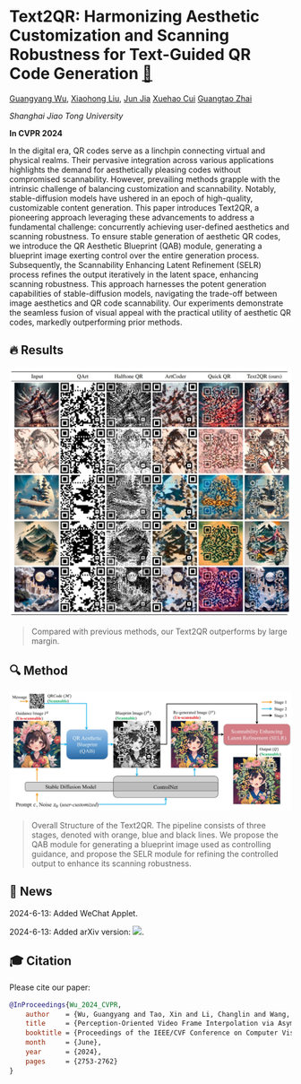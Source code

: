 # Text2QR: Harmonizing Aesthetic Customization and Scanning Robustness for Text-Guided QR Code Generation [:link:](https://openaccess.thecvf.com/content/CVPR2024/html/Wu_Text2QR_Harmonizing_Aesthetic_Customization_and_Scanning_Robustness_for_Text-Guided_QR_CVPR_2024_paper.html)

[Guangyang Wu](https://scholar.google.com/citations?user=lgBxzzcAAAAJ&hl=en),
[Xiaohong Liu](https://scholar.google.com/citations?user=Tq2hoMQAAAAJ&hl=en),
[Jun Jia]()
[Xuehao Cui]()
[Guangtao Zhai]()

*Shanghai Jiao Tong University*

**In CVPR 2024**

In the digital era, QR codes serve as a linchpin connecting virtual and physical realms. Their pervasive integration across various applications highlights the demand for aesthetically pleasing codes without compromised scannability. However, prevailing methods grapple with the intrinsic challenge of balancing customization and scannability. Notably, stable-diffusion models have ushered in an epoch of high-quality, customizable content generation. This paper introduces Text2QR, a pioneering approach leveraging these advancements to address a fundamental challenge: concurrently achieving user-defined aesthetics and scanning robustness. To ensure stable generation of aesthetic QR codes, we introduce the QR Aesthetic Blueprint (QAB) module, generating a blueprint image exerting control over the entire generation process. Subsequently, the Scannability Enhancing Latent Refinement (SELR) process refines the output iteratively in the latent space, enhancing scanning robustness. This approach harnesses the potent generation capabilities of stable-diffusion models, navigating the trade-off between image aesthetics and QR code scannability. Our experiments demonstrate the seamless fusion of visual appeal with the practical utility of aesthetic QR codes, markedly outperforming prior methods.

## :fire: Results
![](./assets/main.jpg)
> Compared with previous methods, our Text2QR outperforms by large margin.

## 🔍 Method

![](./assets/main_structure.jpg)
> Overall Structure of the Text2QR. The pipeline consists of three stages, denoted with orange, blue and black lines. We propose the QAB module for generating a blueprint image used as controlling guidance, and propose the SELR module for refining the controlled output to enhance its scanning robustness.

## 📢 News

2024-6-13: Added WeChat Applet. 

2024-6-13: Added arXiv version: <a href="https://arxiv.org/abs/2403.06452"><img src="https://img.shields.io/badge/arXiv-PDF-b31b1b" height="16"></a>. 

## 🎓 Citation

Please cite our paper:

```bibtex
@InProceedings{Wu_2024_CVPR,
    author    = {Wu, Guangyang and Tao, Xin and Li, Changlin and Wang, Wenyi and Liu, Xiaohong and Zheng, Qingqing},
    title     = {Perception-Oriented Video Frame Interpolation via Asymmetric Blending},
    booktitle = {Proceedings of the IEEE/CVF Conference on Computer Vision and Pattern Recognition (CVPR)},
    month     = {June},
    year      = {2024},
    pages     = {2753-2762}
}
```
